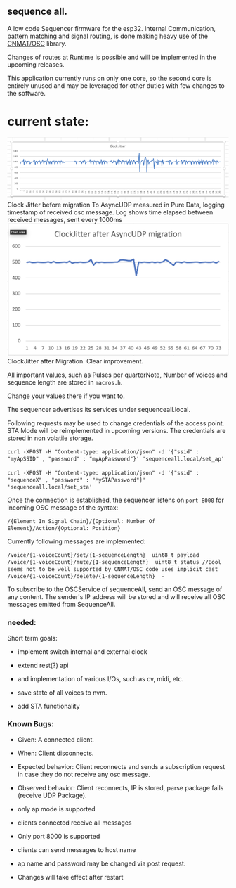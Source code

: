 ## sequence all.

A low code Sequencer firmware for the esp32.
Internal Communication, pattern matching and signal routing, is done making heavy use of the [CNMAT/OSC](https://github.com/CNMAT/OSC) library.

Changes of routes at Runtime is possible and will be implemented in the upcoming releases.

This application currently runs on only one core, so the second core is entirely unused and may be leveraged for other duties with few changes to the software.


# current state:

![clockJitter](clockJitter.png)
Clock Jitter before migration To AsyncUDP measured in Pure Data, logging timestamp of received osc message.
Log shows time elapsed between received messages, sent every 1000ms
![clockJitter](ClockJitterAfterMigration.png)
ClockJitter after Migration. Clear improvement.

All important values, such as Pulses per quarterNote, Number of voices and sequence length are stored in `macros.h`.

Change your values there if you want to.

The sequencer advertises its services under sequenceall.local.

Following requests may be used to change credentials of the access point. STA Mode will be reimplemented in upcoming versions.
The credentials are stored in non volatile storage.

```
curl -XPOST -H "Content-type: application/json" -d '{"ssid" : "myApSSID" , "password" : "myApPassword"}' 'sequenceall.local/set_ap'

curl -XPOST -H "Content-type: application/json" -d '{"ssid" : "sequenceX" , "password" : "MySTAPassword"}' 'sequenceall.local/set_sta'
```

Once the connection is established, the sequencer listens on `port 8000` for incoming OSC message of the syntax:

```
/{Element In Signal Chain}/{Optional: Number Of Element}/Action/{Optional: Position}
```
Currently following messages are implemented:
```
/voice/{1-voiceCount}/set/{1-sequenceLength}  uint8_t payload
/voice/{1-voiceCount}/mute/{1-sequenceLength}  uint8_t status //Bool seems not to be well supported by CNMAT/OSC code uses implicit cast
/voice/{1-voiceCount}/delete/{1-sequenceLength}  -

```
To subscribe to the OSCService of sequenceAll, send an OSC message of any content. The sender's IP address will be stored and will receive all OSC messages emitted from SequenceAll.

### needed:

Short term goals:

- implement switch internal and external clock
- extend rest(?) api
- and implementation of various I/Os, such as cv, midi, etc.

- save state of all voices to nvm.

- add STA functionality

### Known Bugs:

- Given: A connected client.
- When: Client disconnects.
- Expected behavior: Client reconnects and sends a subscription request in case they do not receive any osc message.
- Observed behavior: Client reconnects, IP is stored, parse package fails (receive UDP Package).




- only ap mode is supported
- clients connected receive all messages
- Only port 8000 is supported
- clients can send messages to host name
- ap name and password may be changed via post request.
- Changes will take effect after restart
